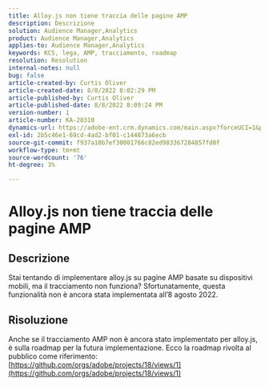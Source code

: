 ```yaml
---
title: Alloy.js non tiene traccia delle pagine AMP
description: Descrizione
solution: Audience Manager,Analytics
product: Audience Manager,Analytics
applies-to: Audience Manager,Analytics
keywords: KCS, lega, AMP, tracciamento, roadmap
resolution: Resolution
internal-notes: null
bug: false
article-created-by: Curtis Oliver
article-created-date: 8/8/2022 8:02:29 PM
article-published-by: Curtis Oliver
article-published-date: 8/8/2022 8:09:24 PM
version-number: 1
article-number: KA-20310
dynamics-url: https://adobe-ent.crm.dynamics.com/main.aspx?forceUCI=1&pagetype=entityrecord&etn=knowledgearticle&id=e0519906-5517-ed11-b83e-0022480868ff
exl-id: 2b5c46e1-69cd-4ad2-bf01-c144873a6ecb
source-git-commit: f937a10b7ef30001766c82ed983367284857fd0f
workflow-type: tm+mt
source-wordcount: '76'
ht-degree: 3%

---
```


# Alloy.js non tiene traccia delle pagine AMP

## Descrizione


Stai tentando di implementare alloy.js su pagine AMP basate su dispositivi mobili, ma il tracciamento non funziona? Sfortunatamente, questa funzionalità non è ancora stata implementata all’8 agosto 2022.


## Risoluzione


Anche se il tracciamento AMP non è ancora stato implementato per alloy.js, è sulla roadmap per la futura implementazione. Ecco la roadmap rivolta al pubblico come riferimento: [https://github.com/orgs/adobe/projects/18/views/1](https://github.com/orgs/adobe/projects/18/views/1)
